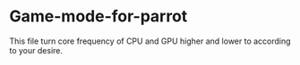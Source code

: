 # Game-mode-for-parrot
This file turn core frequency of CPU and GPU higher and lower to according to your desire.

